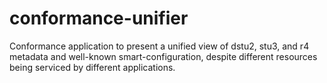 # conformance-unifier

Conformance application to present a unified view of dstu2, stu3, and r4 metadata and well-known smart-configuration, despite different resources being serviced by different applications.
